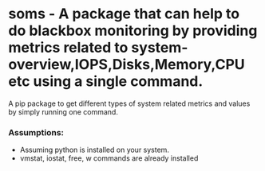 # soms - A package that can help to do blackbox monitoring by providing metrics related to system-overview,IOPS,Disks,Memory,CPU etc using a single command.

A pip package to get different types of system related metrics and values by simply running one command.


### Assumptions:

+ Assuming python is installed on your system.
+ vmstat, iostat, free, w commands are already installed

